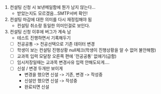 1. 컨설팅 신청 시 보낸메일함에 뭔가 남지 않는다...
	- 받았는지도 모르겠음...SMTP서버 확인!
2. 컨설팅 마감에 대한 의미를 다시 재정립해야 됨
	- 컨설팅 취소랑 동일한 의미인걸로 보인다.
3. 컨설팅 신청 이후에 버그가 계속 남
	- 테스트 진행하면서 기록해두기
	- [ ] 전공공통 -> 전공선택으로 기존 데이터 변경
	- [ ] 학생이 보는 컨설팅 진행상황 null체크(학생이 진행상황을 알 수 없어 불안해함)
	- [ ] 교과목 입력 모달창 오른쪽 편에 '전공공통' 없애기(급함)
	- [ ] 임시저장일때는 교과목 변경사유 입력 안해도되게....
	- [ ] 신설 / 변경 두개만 보이게
		- 변경을 했으면 신설 -> 기존, 변경 -> 작성중
		- 신설만 했으면 신설 -> 작성중
		- 완료되면 신설